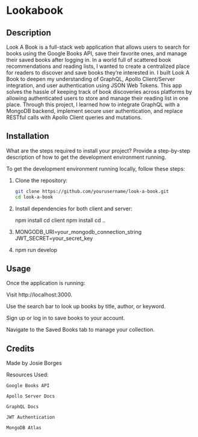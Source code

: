 # Lookabook

<Look A Book>

## Description

Look A Book is a full-stack web application that allows users to search for books using the Google Books API, save their favorite ones, and manage their saved books after logging in. In a world full of scattered book recommendations and reading lists, I wanted to create a centralized place for readers to discover and save books they’re interested in. I built Look A Book to deepen my understanding of GraphQL, Apollo Client/Server integration, and user authentication using JSON Web Tokens. This app solves the hassle of keeping track of book discoveries across platforms by allowing authenticated users to store and manage their reading list in one place.
Through this project, I learned how to integrate GraphQL with a MongoDB backend, implement secure user authentication, and replace RESTful calls with Apollo Client queries and mutations.


## Installation

What are the steps required to install your project? Provide a step-by-step description of how to get the development environment running.

To get the development environment running locally, follow these steps:

1. Clone the repository:
   ```bash
   git clone https://github.com/yourusername/look-a-book.git
   cd look-a-book

2. Install dependencies for both client and server:

    npm install
    cd client
    npm install
    cd ..
3. MONGODB_URI=your_mongodb_connection_string
    JWT_SECRET=your_secret_key
4. npm run develop

## Usage

Once the application is running:

Visit http://localhost:3000.

Use the search bar to look up books by title, author, or keyword.

Sign up or log in to save books to your account.

Navigate to the Saved Books tab to manage your collection.


## Credits

Made by Josie Borges

Resources Used:

    Google Books API

    Apollo Server Docs

    GraphQL Docs

    JWT Authentication

    MongoDB Atlas


